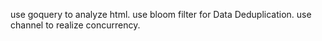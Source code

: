 use goquery to analyze html.
use bloom filter for Data Deduplication.
use channel to realize concurrency.
